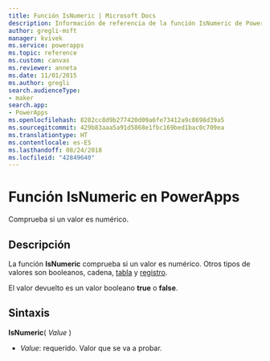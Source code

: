 ```yaml
---
title: Función IsNumeric | Microsoft Docs
description: Información de referencia de la función IsNumeric de PowerApps, con sintaxis y ejemplos
author: gregli-msft
manager: kvivek
ms.service: powerapps
ms.topic: reference
ms.custom: canvas
ms.reviewer: anneta
ms.date: 11/01/2015
ms.author: gregli
search.audienceType:
- maker
search.app:
- PowerApps
ms.openlocfilehash: 8282cc8d9b277420d09a6fe73412a9c8698d39a5
ms.sourcegitcommit: 429b83aaa5a91d5868e1fbc169bed1bac0c709ea
ms.translationtype: HT
ms.contentlocale: es-ES
ms.lasthandoff: 08/24/2018
ms.locfileid: "42849640"
---
```

# <a name="isnumeric-function-in-powerapps"></a>Función IsNumeric en PowerApps
Comprueba si un valor es numérico.

## <a name="description"></a>Descripción
La función **IsNumeric** comprueba si un valor es numérico.  Otros tipos de valores son booleanos, cadena, [tabla](../working-with-tables.md) y [registro](../working-with-tables.md#records).

El valor devuelto es un valor booleano **true** o **false**.

## <a name="syntax"></a>Sintaxis
**IsNumeric**( *Value* )

* *Value*: requerido. Valor que se va a probar.

